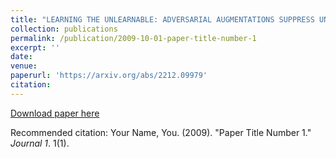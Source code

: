 ```yaml
---
title: "LEARNING THE UNLEARNABLE: ADVERSARIAL AUGMENTATIONS SUPPRESS UNLEARNABLE EXAMPLE ATTACKS"
collection: publications
permalink: /publication/2009-10-01-paper-title-number-1
excerpt: ''
date:
venue: 
paperurl: 'https://arxiv.org/abs/2212.09979'
citation: 
---
```


[Download paper here](https://arxiv.org/pdf/2212.09979)

Recommended citation: Your Name, You. (2009). "Paper Title Number 1." <i>Journal 1</i>. 1(1).
